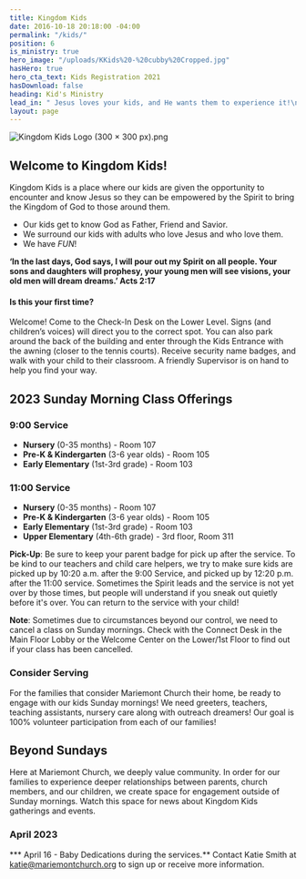 ```yaml
---
title: Kingdom Kids
date: 2016-10-18 20:18:00 -04:00
permalink: "/kids/"
position: 6
is_ministry: true
hero_image: "/uploads/KKids%20-%20cubby%20Cropped.jpg"
hasHero: true
hero_cta_text: Kids Registration 2021
hasDownload: false
heading: Kid's Ministry
lead_in: " Jesus loves your kids, and He wants them to experience it!\n"
layout: page
---
```


![Kingdom Kids Logo (300 × 300 px).png](/uploads/Kingdom%20Kids%20Logo%20(300%20%C3%97%20300%20px).png)
## Welcome to Kingdom Kids!

Kingdom Kids is a place where our kids are given the opportunity to encounter and know Jesus so they can be empowered by the Spirit to bring the Kingdom of God to those around them.

* Our kids get to know God as Father, Friend and Savior.
* We surround our kids with adults who love Jesus and who love them.
* We have *FUN*!

**‘In the last days, God says, I will pour out my Spirit on all people. Your sons and daughters will prophesy, your young men will see visions, your old men will dream dreams.’ Acts 2:17**

#### Is this your first time?
Welcome! Come to the Check-In Desk on the Lower Level. Signs (and children’s voices) will direct you to the correct spot. You can also park around the back of the building and enter through the Kids Entrance with the awning (closer to the tennis courts). Receive security name badges, and walk with your child to their classroom. A friendly Supervisor is on hand to help you find your way.

## 2023 Sunday Morning Class Offerings


### **9:00 Service** 
* **Nursery** (0-35 months) - Room 107
* **Pre-K & Kindergarten** (3-6 year olds) - Room 105
* **Early Elementary** (1st-3rd grade) - Room 103




### **11:00 Service**
* **Nursery** (0-35 months) - Room 107
* **Pre-K & Kindergarten** (3-6 year olds) - Room 105
* **Early Elementary** (1st-3rd grade) - Room 103
* **Upper Elementary** (4th-6th grade) - 3rd floor, Room 311



**Pick-Up**:  Be sure to keep your parent badge for pick up after the service. To be kind to our teachers and child care helpers, we try to make sure kids are picked up by 10:20 a.m. after the 9:00 Service, and picked up by 12:20 p.m. after the 11:00 service.  Sometimes the Spirit leads and the service is not yet over by those times, but people will understand if you sneak out quietly before it's over.  You can return to the service with your child!

**Note**: Sometimes due to circumstances beyond our control, we need to cancel a class on Sunday mornings.  Check with the Connect Desk in the Main Floor Lobby or the Welcome Center on the Lower/1st Floor to find out if your class has been cancelled.

### **Consider Serving**

For the families that consider Mariemont Church their home, be ready to engage with our kids Sunday mornings! We need greeters, teachers, teaching assistants, nursery care along with outreach dreamers!  Our goal is 100% volunteer participation from each of our families!

##  Beyond Sundays
Here at Mariemont Church, we deeply value community.  In order for our families to experience deeper relationships between parents, church members, and our children, we create space for engagement outside of Sunday mornings.  Watch this space for news about Kingdom Kids gatherings and events.

### **April 2023**

*** April 16 - Baby Dedications during the services.** Contact Katie Smith at katie@mariemontchurch.org to sign up or receive more information.

